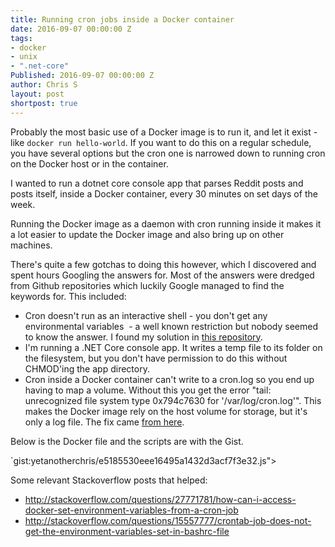```yaml
---
title: Running cron jobs inside a Docker container
date: 2016-09-07 00:00:00 Z
tags:
- docker
- unix
- ".net-core"
Published: 2016-09-07 00:00:00 Z
author: Chris S
layout: post
shortpost: true
---
```


Probably the most basic use of a Docker image is to run it, and let it exist - like `docker run hello-world`. If you want to do this on a regular schedule, you have several options but the cron one is narrowed down to running cron on the Docker host or in the container.

I wanted to run a dotnet core console app that parses Reddit posts and posts itself, inside a Docker container, every 30 minutes on set days of the week.

Running the Docker image as a daemon with cron running inside it makes it a lot easier to update the Docker image and also bring up on other machines.

There's quite a few gotchas to doing this however, which I discovered and spent hours Googling the answers for. Most of the answers were dredged from Github repositories which luckily Google managed to find the keywords for. This included:

* Cron doesn't run as an interactive shell - you don't get any environmental variables  - a well known restriction but nobody seemed to know the answer. I found my solution in [this repository](https://github.com/draffensperger/postgres-s3-backup).
* I'm running a .NET Core console app. It writes a temp file to its folder on the filesystem, but you don't have permission to do this without CHMOD'ing the app directory.
* Cron inside a Docker container can't write to a cron.log so you end up having to map a volume. Without this you get the error "tail: unrecognized file system type 0x794c7630 for '/var/log/cron.log'". This makes the Docker image rely on the host volume for storage, but it's only a log file. The fix came [from here](https://github.com/bringnow/docker-letsencrypt-manager/commit/7a157dcd05ea8e745ec604734f6e7aa2e9e7b7cc).


Below is the Docker file and the scripts are with the Gist.

`gist:yetanotherchris/e5185530eee16495a1432d3acf7f3e32.js"></script>

Some relevant Stackoverflow posts that helped:

- http://stackoverflow.com/questions/27771781/how-can-i-access-docker-set-environment-variables-from-a-cron-job
- http://stackoverflow.com/questions/15557777/crontab-job-does-not-get-the-environment-variables-set-in-bashrc-file
